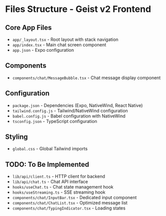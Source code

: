 # Files Structure - Geist v2 Frontend

## Core App Files
- `app/_layout.tsx` - Root layout with stack navigation
- `app/index.tsx` - Main chat screen component
- `app.json` - Expo configuration

## Components
- `components/chat/MessageBubble.tsx` - Chat message display component

## Configuration
- `package.json` - Dependencies (Expo, NativeWind, React Native)
- `tailwind.config.js` - Tailwind/NativeWind configuration
- `babel.config.js` - Babel configuration with NativeWind
- `tsconfig.json` - TypeScript configuration

## Styling
- `global.css` - Global Tailwind imports

## TODO: To Be Implemented
- `lib/api/client.ts` - HTTP client for backend
- `lib/api/chat.ts` - Chat API interface
- `hooks/useChat.ts` - Chat state management hook
- `hooks/useStreaming.ts` - SSE streaming hook
- `components/chat/InputBar.tsx` - Dedicated input component
- `components/chat/ChatList.tsx` - Optimized message list
- `components/chat/TypingIndicator.tsx` - Loading states